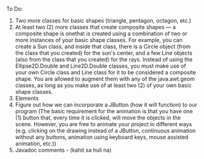 To Do:

1. Two more classes for basic shapes (triangle, pentagon, octagon, etc.)
2. At least two (2) more classes that create composite shapes — a composite shape is onethat is created using a  combination of two or more instances of your basic shape classes. For example, you can create a Sun class, and inside that class, there is a Circle object (from the class that you created) for the sun's center, and a few Line objects (also from the class that you created) for the rays. Instead of using the Ellipse2D.Double and Line2D.Double classes, you must make use of your own Circle class and Line class for it to be considered a composite shape. You are allowed to augment them with any of the java.awt.geom classes, as long as you make use of at least two (2) of your own basic shape classes.
3. Elements
4. Figure out how we can incorporate a JButton (how it will function) to our program (The basic requirement for the animation is that you have one (1) button that, every time it is clicked, will move the objects in the scene. However, you are free to animate your project in different ways (e.g. clicking on the drawing instead of a JButton, continuous animation without any buttons, animation using keyboard keys, mouse assisted animation, etc.))
5. Javadoc comments - (kahit sa huli na)